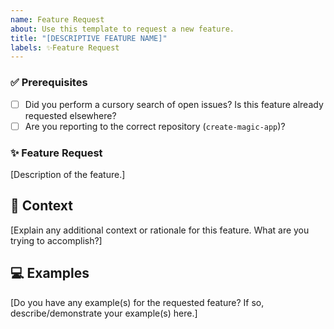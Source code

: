 ```yaml
---
name: Feature Request
about: Use this template to request a new feature.
title: "[DESCRIPTIVE FEATURE NAME]"
labels: ✨Feature Request
---
```


### ✅ Prerequisites

- [ ] Did you perform a cursory search of open issues? Is this feature already requested elsewhere?
- [ ] Are you reporting to the correct repository (`create-magic-app`)?

### ✨ Feature Request

[Description of the feature.]

## 🧩 Context

[Explain any additional context or rationale for this feature. What are you trying to accomplish?]

## 💻 Examples

[Do you have any example(s) for the requested feature? If so, describe/demonstrate your example(s) here.]
